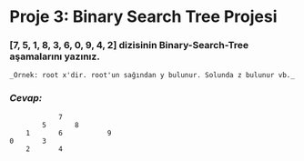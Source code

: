 # Proje 3: Binary Search Tree Projesi

### [7, 5, 1, 8, 3, 6, 0, 9, 4, 2]  dizisinin Binary-Search-Tree aşamalarını yazınız.
    _Örnek: root x'dir. root'un sağından y bulunur. Solunda z bulunur vb._

### ***Cevap:***

                7
            5       8
        1       6           9
    0       3
        2       4